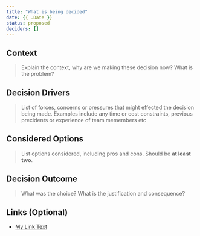 ```yaml
---
title: "What is being decided"
date: {{ .Date }}
status: proposed
deciders: []
---
```


## Context
> Explain the context, why are we making these decision now? What is the problem?

<!--more-->

## Decision Drivers
> List of forces, concerns or pressures that might effected the decision being made. Examples include any time or cost constraints, previous precidents or experience of team memembers etc

## Considered Options
> List options considered, including pros and cons. Should be __at least two__.

## Decision Outcome
> What was the choice? What is the justification and consequence?

## Links (Optional)
- [My Link Text](http://example.com)